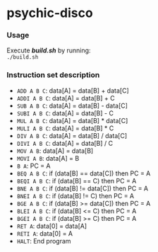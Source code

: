 # psychic-disco

### Usage 
Execute **_build.sh_** by running:  
`./build.sh`

### Instruction set description
- `ADD A B C`: data[A] = data[B] + data[C]
- `ADDI A B C`: data[A] = data[B] + C
- `SUB A B C`: data[A] = data[B] - data[C]
- `SUBI A B C`: data[A] = data[B] - C
- `MUL A B C`: data[A] = data[B] * data[C]
- `MULI A B C`: data[A] = data[B] * C
- `DIV A B C`: data[A] = data[B] / data[C]
- `DIVI A B C`: data[A] = data[B] / C
- `MOV A B`: data[A] = data[B]
- `MOVI A B`: data[A] = B
- `B A`: PC = A
- `BEQ A B C`: if (data[B] == data[C]) then PC = A
- `BEQI A B C`: if (data[B] == C) then PC = A
- `BNE A B C`: if (data[B] != data[C]) then PC = A
- `BNEI A B C`: if (data[B] != C) then PC = A
- `BGE A B C`: if (data[B] >= data[C]) then PC = A
- `BLEI A B C`: if (data[B] <= C) then PC = A
- `BGEI A B C`: if (data[B] >= C) then PC = A
- `RET A`: data[0] = data[A]
- `RETI A`: data[0] = A
- `HALT`: End program
